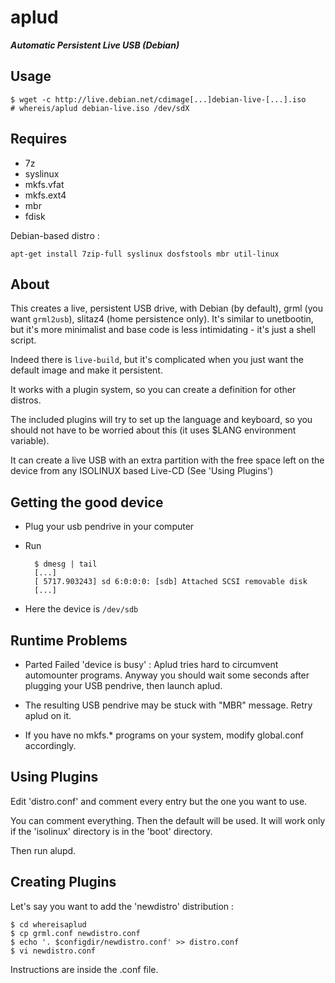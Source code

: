aplud
=====

***Automatic Persistent Live USB (Debian)***

Usage
-----

	$ wget -c http://live.debian.net/cdimage[...]debian-live-[...].iso
	# whereis/aplud debian-live.iso /dev/sdX


Requires
--------

* 7z
* syslinux
* mkfs.vfat
* mkfs.ext4
* mbr
* fdisk

Debian-based distro : 

	apt-get install 7zip-full syslinux dosfstools mbr util-linux
	
About
-----

This creates a live, persistent USB drive, with Debian (by default), grml (you
want ```grml2usb```), slitaz4 (home persistence only). It's similar to unetbootin, 
but it's more minimalist and base code is less intimidating - it's just a 
shell script.

Indeed there is ```live-build```, but it's complicated when you just want the default
image and make it persistent.

It works with a plugin system, so you can create a definition for other distros.

The included plugins will try to set up the language and keyboard, so you should
not have to be worried about this (it uses $LANG environment variable).

It can create a live USB with an extra partition with the free space left on
the device from any ISOLINUX based Live-CD (See 'Using Plugins')

Getting the good device
-----------------------

* Plug your usb pendrive in your computer
* Run

		$ dmesg | tail
		[...]
		[ 5717.903243] sd 6:0:0:0: [sdb] Attached SCSI removable disk
		[...]

* Here the device is ```/dev/sdb```


Runtime Problems
----------------

* Parted Failed 'device is busy' : Aplud tries hard to circumvent automounter programs. Anyway you should wait some seconds after plugging your USB pendrive, then launch aplud.

* The resulting USB pendrive may be stuck with "MBR" message. Retry aplud on it. 

* If you have no mkfs.* programs on your system, modify global.conf accordingly.

Using Plugins
-------------

Edit 'distro.conf' and comment every entry but the one you want to use.

You can comment everything. Then the default will be used. It will work
only if the 'isolinux' directory is in the 'boot' directory.

Then run alupd.

Creating Plugins
----------------

Let's say you want to add the 'newdistro' distribution : 

	$ cd whereisaplud 
	$ cp grml.conf newdistro.conf
	$ echo '. $configdir/newdistro.conf' >> distro.conf 
	$ vi newdistro.conf

Instructions are inside the .conf file. 

